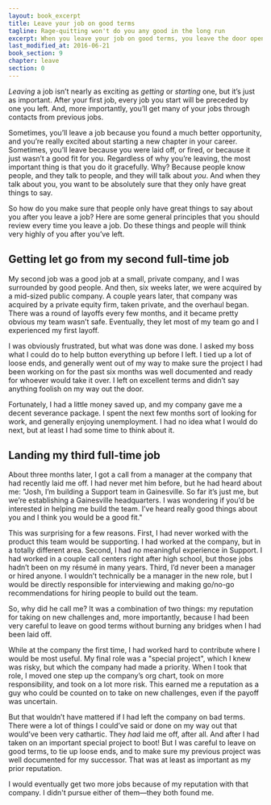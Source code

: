 ```yaml
---
layout: book_excerpt
title: Leave your job on good terms
tagline: Rage-quitting won't do you any good in the long run
excerpt: When you leave your job on good terms, you leave the door open for future opportunities in your industry. Here's how to leave your job on good terms.
last_modified_at: 2016-06-21
book_section: 9
chapter: leave
section: 0
---
```

*Leaving* a job isn’t nearly as exciting as *getting* or *starting* one, but it’s just as important. After your first job, every job you start will be preceded by one you left. And, more importantly, you’ll get many of your jobs through contacts from previous jobs.

Sometimes, you’ll leave a job because you found a much better opportunity, and you’re really excited about starting a new chapter in your career. Sometimes, you’ll leave because you were laid off, or fired, or because it just wasn’t a good fit for you. Regardless of why you’re leaving, the most important thing is that you do it gracefully. Why? Because people know people, and they talk to people, and they will talk about *you*. And when they talk about you, you want to be absolutely sure that they only have great things to say.

So how do you make sure that people only have great things to say about you after you leave a job? Here are some general principles that you should review every time you leave a job. Do these things and people will think very highly of you after you’ve left.

## Getting let go from my second full-time job

My second job was a good job at a small, private company, and I was surrounded by good people. And then, six weeks later, we were acquired by a mid-sized public company. A couple years later, that company was acquired by a private equity firm, taken private, and the overhaul began. There was a round of layoffs every few months, and it became pretty obvious my team wasn’t safe. Eventually, they let most of my team go and I experienced my first layoff.

I was obviously frustrated, but what was done was done. I asked my boss what I could do to help button everything up before I left. I tied up a lot of loose ends, and generally went out of my way to make sure the project I had been working on for the past six months was well documented and ready for whoever would take it over. I left on excellent terms and didn’t say anything foolish on my way out the door.

Fortunately, I had a little money saved up, and my company gave me a decent severance package. I spent the next few months sort of looking for work, and generally enjoying unemployment. I had no idea what I would do next, but at least I had some time to think about it.

## Landing my third full-time job

About three months later, I got a call from a manager at the company that had recently laid me off. I had never met him before, but he had heard about me: "Josh, I’m building a Support team in Gainesville. So far it’s just me, but we’re establishing a Gainesville headquarters. I was wondering if you’d be interested in helping me build the team. I’ve heard really good things about you and I think you would be a good fit."

This was surprising for a few reasons. First, I had never worked with the product this team would be supporting. I had worked at the company, but in a totally different area. Second, I had *no* meaningful experience in Support. I had worked in a couple call centers right after high school, but those jobs hadn’t been on my résumé in many years. Third, I’d never been a manager or hired anyone. I wouldn’t technically be a manager in the new role, but I would be directly responsible for interviewing and making go/no-go recommendations for hiring people to build out the team. 

So, why did he call me? It was a combination of two things: my reputation for taking on new challenges and, more importantly, because I had been very careful to leave on good terms without burning any bridges when I had been laid off.

While at the company the first time, I had worked hard to contribute where I would be most useful. My final role was a "special project", which I knew was risky, but which the company had made a priority. When I took that role, I moved one step up the company’s org chart, took on more responsibility, and took on a lot more risk. This earned me a reputation as a guy who could be counted on to take on new challenges, even if the payoff was uncertain. 

But that wouldn’t have mattered if I had left the company on bad terms. There were a lot of things I could’ve said or done on my way out that would’ve been very cathartic. They *had* laid me off, after all. And after I had taken on an important special project to boot! But I was careful to leave on good terms, to tie up loose ends, and to make sure my previous project was well documented for my successor. That was at least as important as my prior reputation.

I would eventually get two more jobs because of my reputation with that company. I didn't pursue either of them—they both found me.